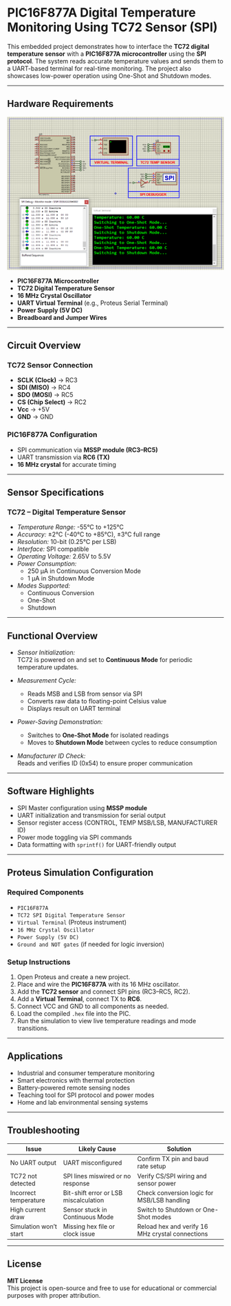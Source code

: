 # PIC16F877A Digital Temperature Monitoring Using TC72 Sensor (SPI)

This embedded project demonstrates how to interface the **TC72 digital temperature sensor** with a **PIC16F877A microcontroller** using the **SPI protocol**. The system reads accurate temperature values and sends them to a UART-based terminal for real-time monitoring. The project also showcases low-power operation using One-Shot and Shutdown modes.

---

## Hardware Requirements

![PIC16F877A TC72 Circuit](circuit.png)

- **PIC16F877A Microcontroller**
- **TC72 Digital Temperature Sensor**
- **16 MHz Crystal Oscillator**
- **UART Virtual Terminal** (e.g., Proteus Serial Terminal)
- **Power Supply (5V DC)**
- **Breadboard and Jumper Wires**

---

## Circuit Overview

### TC72 Sensor Connection
- **SCLK (Clock)** → RC3
- **SDI (MISO)** → RC4
- **SDO (MOSI)** → RC5
- **CS (Chip Select)** → RC2
- **Vcc** → +5V
- **GND** → GND

### PIC16F877A Configuration
- SPI communication via **MSSP module (RC3–RC5)**
- UART transmission via **RC6 (TX)**
- **16 MHz crystal** for accurate timing

---

## Sensor Specifications

### TC72 – Digital Temperature Sensor

- *Temperature Range:* -55°C to +125°C  
- *Accuracy:* ±2°C (-40°C to +85°C), ±3°C full range  
- *Resolution:* 10-bit (0.25°C per LSB)  
- *Interface:* SPI compatible  
- *Operating Voltage:* 2.65V to 5.5V  
- *Power Consumption:*  
  - 250 µA in Continuous Conversion Mode  
  - 1 µA in Shutdown Mode  
- *Modes Supported:*  
  - Continuous Conversion  
  - One-Shot  
  - Shutdown

---

## Functional Overview

- *Sensor Initialization:*  
  TC72 is powered on and set to **Continuous Mode** for periodic temperature updates.

- *Measurement Cycle:*  
  - Reads MSB and LSB from sensor via SPI
  - Converts raw data to floating-point Celsius value
  - Displays result on UART terminal

- *Power-Saving Demonstration:*  
  - Switches to **One-Shot Mode** for isolated readings  
  - Moves to **Shutdown Mode** between cycles to reduce consumption

- *Manufacturer ID Check:*  
  Reads and verifies ID (0x54) to ensure proper communication

---

## Software Highlights

- SPI Master configuration using **MSSP module**
- UART initialization and transmission for serial output
- Sensor register access (CONTROL, TEMP MSB/LSB, MANUFACTURER ID)
- Power mode toggling via SPI commands
- Data formatting with `sprintf()` for UART-friendly output

---

## Proteus Simulation Configuration

### Required Components

- `PIC16F877A`
- `TC72 SPI Digital Temperature Sensor`
- `Virtual Terminal` (Proteus instrument)
- `16 MHz Crystal Oscillator`
- `Power Supply (5V DC)`
- `Ground and NOT gates` (if needed for logic inversion)

### Setup Instructions

1. Open Proteus and create a new project.
2. Place and wire the **PIC16F877A** with its 16 MHz oscillator.
3. Add the **TC72 sensor** and connect SPI pins (RC3–RC5, RC2).
4. Add a **Virtual Terminal**, connect TX to **RC6**.
5. Connect VCC and GND to all components as needed.
6. Load the compiled `.hex` file into the PIC.
7. Run the simulation to view live temperature readings and mode transitions.

---

## Applications

- Industrial and consumer temperature monitoring
- Smart electronics with thermal protection
- Battery-powered remote sensing nodes
- Teaching tool for SPI protocol and power modes
- Home and lab environmental sensing systems

---

## Troubleshooting

| Issue                        | Likely Cause                          | Solution                                         |
|-----------------------------|----------------------------------------|--------------------------------------------------|
| No UART output              | UART misconfigured                     | Confirm TX pin and baud rate setup              |
| TC72 not detected           | SPI lines miswired or no response      | Verify CS/SPI wiring and sensor power           |
| Incorrect temperature       | Bit-shift error or LSB miscalculation  | Check conversion logic for MSB/LSB handling     |
| High current draw           | Sensor stuck in Continuous Mode        | Switch to Shutdown or One-Shot modes            |
| Simulation won’t start      | Missing hex file or clock issue        | Reload hex and verify 16 MHz crystal connections|

---

## License

**MIT License**  
This project is open-source and free to use for educational or commercial purposes with proper attribution.
